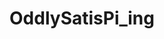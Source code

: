 ---
title: OddlySatisPi_ing
crosslinks:
- IAmA
- interestingasfuck
- mildlyinteresting
- mildlyinfuriating
- oddlysatisfying
- satisfiftyfifty
- SweatyPalms
---
